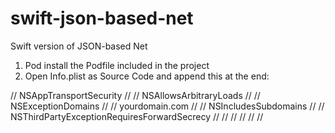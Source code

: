 # swift-json-based-net
Swift version of JSON-based Net

1. Pod install the Podfile included in the project
2. Open Info.plist as Source Code and append this at the end:

// <key>NSAppTransportSecurity</key>
//     <dict>
//         <key>NSAllowsArbitraryLoads</key>
//         <true/>
//         <key>NSExceptionDomains</key>
//     <dict>
//     <key>yourdomain.com</key>
//         <dict>
//             <key>NSIncludesSubdomains</key>
//             <true/>
//             <key>NSThirdPartyExceptionRequiresForwardSecrecy</key>
//             <false/>
//         </dict>
//     </dict>
// </dict>
// </dict>
// </plist>